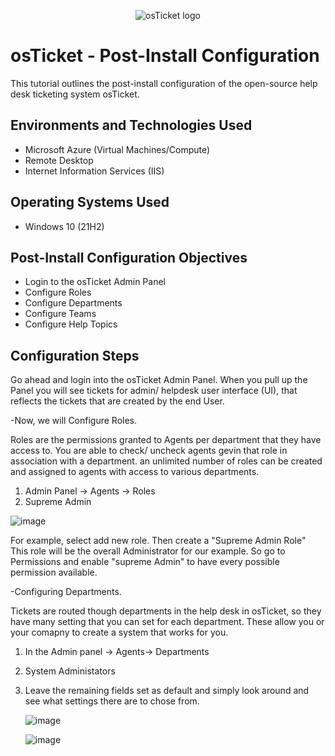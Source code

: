 <p align="center">
<img src="https://i.imgur.com/Clzj7Xs.png" alt="osTicket logo"/>
</p>

<h1>osTicket - Post-Install Configuration</h1>
This tutorial outlines the post-install configuration of the open-source help desk ticketing system osTicket.<br />


<h2>Environments and Technologies Used</h2>

- Microsoft Azure (Virtual Machines/Compute)
- Remote Desktop
- Internet Information Services (IIS)

<h2>Operating Systems Used </h2>

- Windows 10</b> (21H2)

<h2>Post-Install Configuration Objectives</h2>

- Login to the osTicket Admin Panel
- Configure Roles
- Configure Departments
- Configure Teams
- Configure Help Topics

<h2>Configuration Steps</h2>
Go ahead and login into the osTicket Admin Panel.  When you pull up the Panel you will see tickets for admin/ helpdesk user interface (UI), that reflects the tickets that are created by the end User. 

-Now, we will Configure Roles.

Roles are the permissions granted to Agents per department that they have access to. You are able to check/ uncheck agents gevin that role in association with a department. an unlimited number of roles can be created and assigned to agents with access to various departments. 

1. Admin Panel -> Agents -> Roles
2. Supreme Admin

![image](https://github.com/emodjeska/post-install-config/assets/143763072/a66e5cc1-6ef7-4111-9316-c258da58c921)

For example, select add new role. Then create a "Supreme Admin Role" This role will be the overall Administrator for our example. So go to Permissions and enable "supreme Admin" to have every possible permission available.

-Configuring Departments.

Tickets are routed though departments in the help desk in osTicket, so they have many setting that you can set for each department. These allow you or your comapny to create a system that works for you.

1. In the Admin panel -> Agents-> Departments
2. System Administators
3. Leave the remaining fields set as default and simply look around and see what settings there are to chose from.

   ![image](https://github.com/emodjeska/post-install-config/assets/143763072/10cb6097-5fa7-413b-a7fd-c5f9e98a2776)

   ![image](https://github.com/emodjeska/post-install-config/assets/143763072/d37b55b0-5eec-4eef-a1e9-dcb124383413)

